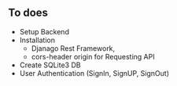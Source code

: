 ## To does
- Setup Backend
- Installation
    - Djanago Rest Framework, 
    - cors-header origin for Requesting API
- Create SQLite3 DB
- User Authentication (SignIn, SignUP, SignOut)